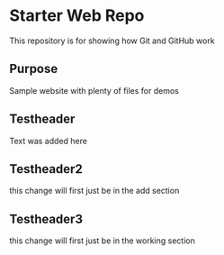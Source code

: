 # Starter Web Repo

This repository is for showing how Git and GitHub work

## Purpose

Sample website with plenty of files for demos

## Testheader

Text was added here

## Testheader2

this change will first just be in the add section

## Testheader3

this change will first just be in the working section